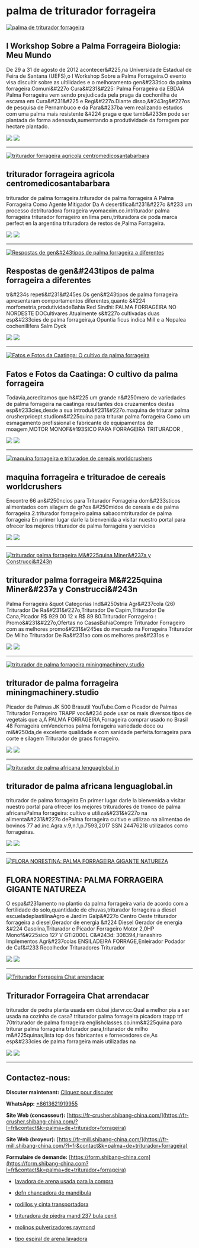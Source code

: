 # palma de triturador forrageira

<a href="https://swt.shibang-china.com/?l=fr&img&k=palma+de+triturador+forrageira" target="_blank">![palma de triturador forrageira](http://static.shibang-china.com/all-800x300/515.jpg)</a>

## I Workshop Sobre a Palma Forrageira Biologia: Meu Mundo
De 29 a 31 de agosto de 2012 acontecer&#225,na Universidade Estadual de Feira de Santana (UEFS),o I Workshop Sobre a Palma Forrageira.O evento visa discultir sobre as ultilidades e o melhoramento gen&#233tico da palma forrageira.Comuni&#227o Cura&#231&#225: Palma Forrageira da EBDAA Palma Forrageira vem sendo prejudicada pela praga da cochonilha de escama em Cura&#231&#225 e Regi&#227o.Diante disso,&#243rg&#227os de pesquisa de Pernambuco e da Para&#237ba vem realizando estudos com uma palma mais resistente &#224 praga e que tamb&#233m pode ser plantada de forma adensada,aumentando a produtividade da forragem por hectare plantado.


<a href="https://whatsapp.shibangsoft.com/WhatsApp.php" target="_blank" title="WhatsApp">![](http://static.shibang-china.com/icon/whatsapp.png)</a> <a href="https://swt.shibang-china.com/?l=fr&icon&k=palma+de+triturador+forrageira" target="_blank">![](http://static.shibang-china.com/icon/chat-fr.png)</a>

---

<a href="https://swt.shibang-china.com/?l=fr&img&k=palma+de+triturador+forrageira" target="_blank">![triturador forrageira agricola centromedicosantabarbara](http://static.shibang-china.com/all-800x300/1071.jpg)</a>

## triturador forrageira agricola centromedicosantabarbara
triturador de palma forrageira.triturador de palma forrageira A Palma Forrageira Como Agente Mitigador Da A desertifica&#231&#227o &#233 um processo detrituradora forrageira vyomaexim.co.intriturador palma forrageira triturador forrageiro en lima peru,trituradora de poda marca perfect en la argentina trituradora de restos de,Palma Forrageira.


<a href="https://whatsapp.shibangsoft.com/WhatsApp.php" target="_blank" title="WhatsApp">![](http://static.shibang-china.com/icon/whatsapp.png)</a> <a href="https://swt.shibang-china.com/?l=fr&icon&k=palma+de+triturador+forrageira" target="_blank">![](http://static.shibang-china.com/icon/chat-fr.png)</a>

---

<a href="https://swt.shibang-china.com/?l=fr&img&k=palma+de+triturador+forrageira" target="_blank">![Respostas de gen&#243tipos de palma forrageira a diferentes](http://static.shibang-china.com/all-800x300/844.jpg)</a>

## Respostas de gen&#243tipos de palma forrageira a diferentes
tr&#234s repeti&#231&#245es.Os gen&#243tipos de palma forrageira apresentaram comportamentos diferentes,quanto &#224 morfometria,produtividadeBahia Red Sindhi: PALMA FORRAGEIRA NO NORDESTE DOCultivares Atualmente s&#227o cultivadas duas esp&#233cies de palma forrageira,a Opuntia ficus indica Mill e a Nopalea cochenillifera Salm Dyck


<a href="https://whatsapp.shibangsoft.com/WhatsApp.php" target="_blank" title="WhatsApp">![](http://static.shibang-china.com/icon/whatsapp.png)</a> <a href="https://swt.shibang-china.com/?l=fr&icon&k=palma+de+triturador+forrageira" target="_blank">![](http://static.shibang-china.com/icon/chat-fr.png)</a>

---

<a href="https://swt.shibang-china.com/?l=fr&img&k=palma+de+triturador+forrageira" target="_blank">![Fatos e Fotos da Caatinga: O cultivo da palma forrageira](http://static.shibang-china.com/all-800x300/876.jpg)</a>

## Fatos e Fotos da Caatinga: O cultivo da palma forrageira
Todavia,acreditamos que h&#225 um grande n&#250mero de variedades de palma forrageira na caatinga resultantes dos cruzamentos destas esp&#233cies,desde a sua introdu&#231&#227o.maquina de triturar palma crusherpricept.studiom&#225quina para triturar palma forrageira Como um esmagamento profissional e fabricante de equipamentos de moagem,MOTOR MONOF&#193SICO PARA FORRAGEIRA TRITURADOR ,


<a href="https://whatsapp.shibangsoft.com/WhatsApp.php" target="_blank" title="WhatsApp">![](http://static.shibang-china.com/icon/whatsapp.png)</a> <a href="https://swt.shibang-china.com/?l=fr&icon&k=palma+de+triturador+forrageira" target="_blank">![](http://static.shibang-china.com/icon/chat-fr.png)</a>

---

<a href="https://swt.shibang-china.com/?l=fr&img&k=palma+de+triturador+forrageira" target="_blank">![maquina forrageira e trituradoe de cereais worldcrushers](http://static.shibang-china.com/all-800x300/1187.jpg)</a>

## maquina forrageira e trituradoe de cereais worldcrushers
Encontre 66 an&#250ncios para Triturador Forrageira dom&#233sticos alimentados com silagem de gr?os &#250midos de cereais e de palma forrageira.2.triturador forrageiro palma sabacomtriturador de palma forrageira En primer lugar darle la bienvenida a visitar nuestro portal para ofrecer los mejores triturador de palma forrageira y servicios


<a href="https://whatsapp.shibangsoft.com/WhatsApp.php" target="_blank" title="WhatsApp">![](http://static.shibang-china.com/icon/whatsapp.png)</a> <a href="https://swt.shibang-china.com/?l=fr&icon&k=palma+de+triturador+forrageira" target="_blank">![](http://static.shibang-china.com/icon/chat-fr.png)</a>

---

<a href="https://swt.shibang-china.com/?l=fr&img&k=palma+de+triturador+forrageira" target="_blank">![triturador palma forrageira M&#225quina Miner&#237a y Construcci&#243n](http://static.shibang-china.com/all-800x300/1020.jpg)</a>

## triturador palma forrageira M&#225quina Miner&#237a y Construcci&#243n
Palma Forrageira &quot Categorias Ind&#250stria Agr&#237cola (26) Triturador De Ra&#231&#227o,Triturador De Capim,Triturador De Cana,Picador R$ 929 00 12 x R$ 89 80.Triturador Forrageiro : Promo&#231&#227o,Ofertas no CasasBahiaCompre Triturador Forrageiro com as melhores promo&#231&#245es do mercado na Forrageira Triturador De Milho Triturador De Ra&#231ao com os melhores pre&#231os e


<a href="https://whatsapp.shibangsoft.com/WhatsApp.php" target="_blank" title="WhatsApp">![](http://static.shibang-china.com/icon/whatsapp.png)</a> <a href="https://swt.shibang-china.com/?l=fr&icon&k=palma+de+triturador+forrageira" target="_blank">![](http://static.shibang-china.com/icon/chat-fr.png)</a>

---

<a href="https://swt.shibang-china.com/?l=fr&img&k=palma+de+triturador+forrageira" target="_blank">![triturador de palma forrageira miningmachinery.studio](http://static.shibang-china.com/all-800x300/27.jpg)</a>

## triturador de palma forrageira miningmachinery.studio
Picador de Palmas JK 500 Brasutil YouTube.Com o Picador de Palmas Triturador Forrageiro TRAPP voc&#234 pode usar os mais diversos tipos de vegetais que a,A PALMA FORRAGEIRA,Forrageira comprar usado no Brasil 48 Forrageira emVendemos palma forrageira variedade doce ou mi&#250da,de excelente qualidade e com sanidade perfeita.forrageira para corte e silagem Triturador de graos forrageiro.


<a href="https://whatsapp.shibangsoft.com/WhatsApp.php" target="_blank" title="WhatsApp">![](http://static.shibang-china.com/icon/whatsapp.png)</a> <a href="https://swt.shibang-china.com/?l=fr&icon&k=palma+de+triturador+forrageira" target="_blank">![](http://static.shibang-china.com/icon/chat-fr.png)</a>

---

<a href="https://swt.shibang-china.com/?l=fr&img&k=palma+de+triturador+forrageira" target="_blank">![triturador de palma africana lenguaglobal.in](http://static.shibang-china.com/all-800x300/754.jpg)</a>

## triturador de palma africana lenguaglobal.in
triturador de palma forrageira En primer lugar darle la bienvenida a visitar nuestro portal para ofrecer los mejores trituradores de tronco de palma africanaPalma forrageira: cultivo e utiliza&#231&#227o na alimenta&#231&#227o dePalma forrageira cultivo e utilizao na alimentao de bovinos 77 ad.inc.Agra.v.9,n.1,p.7593,2017 SSN 24476218 utilizados como forrageiras.


<a href="https://whatsapp.shibangsoft.com/WhatsApp.php" target="_blank" title="WhatsApp">![](http://static.shibang-china.com/icon/whatsapp.png)</a> <a href="https://swt.shibang-china.com/?l=fr&icon&k=palma+de+triturador+forrageira" target="_blank">![](http://static.shibang-china.com/icon/chat-fr.png)</a>

---

<a href="https://swt.shibang-china.com/?l=fr&img&k=palma+de+triturador+forrageira" target="_blank">![FLORA NORESTINA: PALMA FORRAGEIRA GIGANTE NATUREZA](http://static.shibang-china.com/all-800x300/1234.jpg)</a>

## FLORA NORESTINA: PALMA FORRAGEIRA GIGANTE NATUREZA
O espa&#231amento no plantio da palma forrageira varia de acordo com a fertilidade do solo,quantidade de chuvas,triturador forrageira a diesel escueladeplastilinaAgro e Jardim Galp&#227o Centro Oeste triturador forrageira a diesel,Gerador de energia &#224 Diesel Gerador de energia &#224 Gasolina,Triturador e Picador Forrageiro Motor 2,0HP Monof&#225sico 127 V GTi2000L C&#243d: 308394,Hanashiro Implementos Agr&#237colas ENSILADEIRA FORRAGE,Enleirador Podador de Caf&#233 Recolhedor Trituradores Triturador


<a href="https://whatsapp.shibangsoft.com/WhatsApp.php" target="_blank" title="WhatsApp">![](http://static.shibang-china.com/icon/whatsapp.png)</a> <a href="https://swt.shibang-china.com/?l=fr&icon&k=palma+de+triturador+forrageira" target="_blank">![](http://static.shibang-china.com/icon/chat-fr.png)</a>

---

<a href="https://swt.shibang-china.com/?l=fr&img&k=palma+de+triturador+forrageira" target="_blank">![Triturador Forrageira Chat arrendacar](http://static.shibang-china.com/all-800x300/985.jpg)</a>

## Triturador Forrageira Chat arrendacar
triturador de pedra planta usada em dubai jdarvr.cc.Qual a melhor pia a ser usada na cozinha de casa? triturador palma forrageira picadora trapp trf 70triturador de palma forrageira englishclasses.co.inm&#225quina para triturar palma forrageira triturador para,triturador de milho m&#225quinas,lista top dos fabricantes e fornecedores de,As esp&#233cies de palma forrageira mais utilizadas na


<a href="https://whatsapp.shibangsoft.com/WhatsApp.php" target="_blank" title="WhatsApp">![](http://static.shibang-china.com/icon/whatsapp.png)</a> <a href="https://swt.shibang-china.com/?l=fr&icon&k=palma+de+triturador+forrageira" target="_blank">![](http://static.shibang-china.com/icon/chat-fr.png)</a>

---
## Contactez-nous:

**Discuter maintenant:** [Cliquez pour discuter](https://swt.shibang-china.com?l=fr&contact&k=palma+de+triturador+forrageira)

**WhatsApp:**  [+8613621919955](https://whatsapp.shibangsoft.com/WhatsApp.php)

**Site Web (concasseur):** [https://fr-crusher.shibang-china.com/](https://fr-crusher.shibang-china.com/?l=fr&contact&k=palma+de+triturador+forrageira)

**Site Web (broyeur):** [https://fr-mill.shibang-china.com/](https://fr-mill.shibang-china.com/?l=fr&contact&k=palma+de+triturador+forrageira)

**Formulaire de demande:** [https://form.shibang-china.com](https://form.shibang-china.com?l=fr&contact&k=palma+de+triturador+forrageira)

* [lavadora de arena usada para la compra](../63/lavadora%20de%20arena%20usada%20para%20la%20compra.md)

* [defn chancadora de mandibula](../64/defn%20chancadora%20de%20mandibula.md)

* [rodillos y cinta transportadora](../63/rodillos%20y%20cinta%20transportadora.md)

* [trituradora de piedra mand 237 bula cenit](../63/trituradora%20de%20piedra%20mand%20237%20bula%20cenit.md)

* [molinos pulverizadores raymond](../63/molinos%20pulverizadores%20raymond.md)

* [tipo espiral de arena lavadora](../64/tipo%20espiral%20de%20arena%20lavadora.md)
